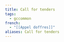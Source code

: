 ```yaml
---
title: Call for tenders
tags:
  - gccommon
french:
  - "[[Appel doffres]]"
aliases: Call for tenders
---
```

